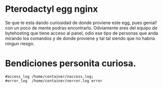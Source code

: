# Pterodactyl egg nginx

Se que te esta dando curiosidad de donde proviene este egg, pues genial! con un poco de mente podras encontrarlo. Odviamente eres del equipo de bytehosting que tiene acceso al panel, odio ese tipo de personas que anda mirando los comandos y de donde proviene y tal tal siendo que no habria ningun riesgo.

# Bendiciones personita curiosa.

```
#access_log /home/container/naccess.log;
#error_log  /home/container/nerror.log error
```


